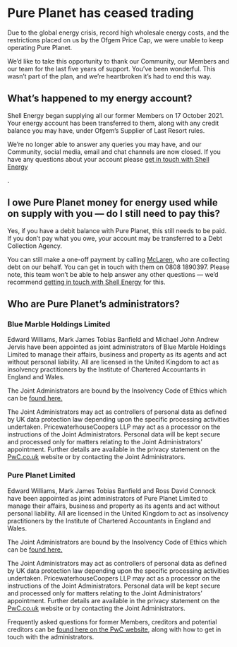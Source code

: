 <h1 class="c9" id="h.idbnnuezx79"><span>Pure Planet has ceased trading</span></h1>

<p class="c3"><span class="c2">Due to the global energy crisis, record high wholesale energy costs, and the restrictions placed on us by the Ofgem Price Cap, we were unable to keep operating Pure Planet.</span></p>

<p class="c1"><span class="c2"></span></p><p class="c3"><span class="c2">We&rsquo;d like to take this opportunity to thank our Community, our Members and our team for the last five years of support. You&rsquo;ve been wonderful. This wasn&rsquo;t part of the plan, and we&rsquo;re heartbroken it&rsquo;s had to end this way. </span></p>

<h2 class="c10" id="h.r4fuitrvz5f3"><span class="c5">What&rsquo;s happened to my energy account?</span></h2>

<p class="c3"><span class="c2">Shell Energy began supplying all our former Members on 17 October 2021. Your energy account has been transferred to them, along with any credit balance you may have, under Ofgem&rsquo;s Supplier of Last Resort rules.</span></p>

<p class="c1"><span class="c2"></span></p><p class="c3"><span>We&rsquo;re no longer able to answer any queries you may have, and our Community, social media, email and chat channels are now closed. If you have any questions about your account please </span><span class="c4"><a class="c6" href="https://help.shellenergy.co.uk/hc/en-us">get in touch with Shell Energy</a></span>
    
<span class="c2">.</span></p><h2 class="c0" id="h.5znerzetfhem"><span class="c5">I owe Pure Planet money for energy used while on supply with you &mdash; do I still need to pay this?</span></h2>

<p class="c3"><span class="c2">Yes, if you have a debit balance with Pure Planet, this still needs to be paid. If you don&rsquo;t pay what you owe, your account may be transferred to a Debt Collection Agency. </span></p>

<p class="c1"><span class="c2"></span></p><p class="c3"><span>You can still make a one-off payment by calling </span><span class="c4"><a class="c6" href="https://www.mclarencredit.co.uk/">McLaren</a></span><span>, who are collecting debt on our behalf. You can get in touch with them on 0808 1890397. Please note, this team won&rsquo;t be able to help answer any other questions &mdash; we&rsquo;d recommend </span><span class="c4"><a class="c6" href="https://help.shellenergy.co.uk/hc/en-us">getting in touch with Shell Energy</a></span><span>&nbsp;for this. </span></p>

<h2 class="c0" id="h.581jcptp32om"><span class="c12">Who are Pure Planet&rsquo;s administrators?</span></h2>

<h3 class="c3"><span class="c8">Blue Marble Holdings Limited</span></h3>

<p class="c1"><span class="c2"></span></p><p class="c3"><span class="c2">Edward Williams, Mark James Tobias Banfield and Michael John Andrew Jervis have been appointed as joint administrators of Blue Marble Holdings Limited to manage their affairs, business and property as its agents and act without personal liability. All are licensed in the United Kingdom to act as insolvency practitioners by the Institute of Chartered Accountants in England and Wales.</span></p>

<p class="c1"><span class="c2"></span></p><p class="c3"><span class="c2">The Joint Administrators are bound by the Insolvency Code of Ethics which can be <a class="c6" href="https://www.gov.uk/government/publications/insolvency-practitioner-code-of-ethics">found here.</a></span></p>

<p class="c1"><span class="c2"></span></p><p class="c3"><span>The Joint Administrators may act as controllers of personal data as defined by UK data protection law depending upon the specific processing activities undertaken. PricewaterhouseCoopers LLP may act as a processor on the instructions of the Joint Administrators. Personal data will be kept secure and processed only for matters relating to the Joint Administrators&rsquo; appointment. Further details are available in the privacy statement on the </span><span class="c4"><a class="c6" href="https://www.pwc.co.uk/">PwC.co.uk</a></span><span class="c2">&nbsp;website or by contacting the Joint Administrators.</span></p>

<h3 class="c3"><span class="c8">Pure Planet Limited</span></h3>

<p class="c1"><span class="c2"></span></p><p class="c3"><span class="c2">Edward Williams, Mark James Tobias Banfield and Ross David Connock have been appointed as joint administrators of Pure Planet Limited to manage their affairs, business and property as its agents and act without personal liability. All are licensed in the United Kingdom to act as insolvency practitioners by the Institute of Chartered Accountants in England and Wales.</span></p>

<p class="c1"><span class="c2"></span></p><p class="c3"><span class="c2">The Joint Administrators are bound by the Insolvency Code of Ethics which can be <a class="c6" href="https://www.gov.uk/government/publications/insolvency-practitioner-code-of-ethics">found here.</a></span></p>

<p class="c3"><span>The Joint Administrators may act as controllers of personal data as defined by UK data protection law depending upon the specific processing activities undertaken. PricewaterhouseCoopers LLP may act as a processor on the instructions of the Joint Administrators. Personal data will be kept secure and processed only for matters relating to the Joint Administrators&rsquo; appointment. Further details are available in the privacy statement on the </span><span class="c4"><a class="c6" href="https://www.pwc.co.uk/">PwC.co.uk</a></span><span class="c2">&nbsp;website or by contacting the Joint Administrators.</span></p>

<p class="c1"><span class="c2"></span></p><p class="c3"><span>Frequently asked questions for former Members, creditors and potential creditors can be </span><span class="c4"><a class="c6" href="https://www.pwc.co.uk/pureplanet">found here on the PwC website</a></span><span>, along with how to get in touch with the administrators. </span></p>
